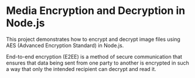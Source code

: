 # Media Encryption and Decryption in Node.js

This project demonstrates how to encrypt and decrypt image files using AES (Advanced Encryption Standard) in Node.js.

End-to-end encryption (E2EE) is a method of secure communication that ensures that data being sent from one party to another is encrypted in such a way that only the intended recipient can decrypt and read it.
